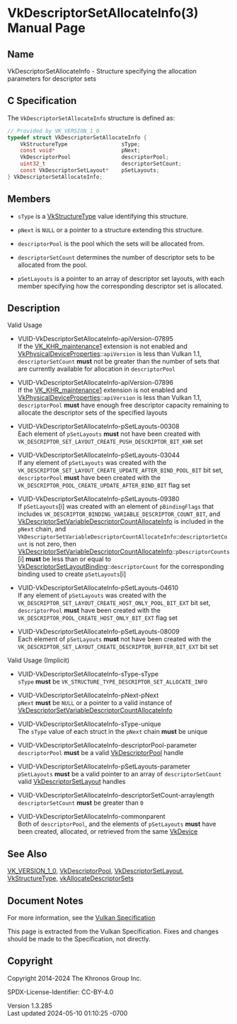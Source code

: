 # VkDescriptorSetAllocateInfo(3) Manual Page

## Name

VkDescriptorSetAllocateInfo - Structure specifying the allocation
parameters for descriptor sets



## <a href="#_c_specification" class="anchor"></a>C Specification

The `VkDescriptorSetAllocateInfo` structure is defined as:

``` c
// Provided by VK_VERSION_1_0
typedef struct VkDescriptorSetAllocateInfo {
    VkStructureType                 sType;
    const void*                     pNext;
    VkDescriptorPool                descriptorPool;
    uint32_t                        descriptorSetCount;
    const VkDescriptorSetLayout*    pSetLayouts;
} VkDescriptorSetAllocateInfo;
```

## <a href="#_members" class="anchor"></a>Members

- `sType` is a [VkStructureType](https://registry.khronos.org/vulkan/specs/1.3-extensions/man/html/VkStructureType.html) value identifying
  this structure.

- `pNext` is `NULL` or a pointer to a structure extending this
  structure.

- `descriptorPool` is the pool which the sets will be allocated from.

- `descriptorSetCount` determines the number of descriptor sets to be
  allocated from the pool.

- `pSetLayouts` is a pointer to an array of descriptor set layouts, with
  each member specifying how the corresponding descriptor set is
  allocated.

## <a href="#_description" class="anchor"></a>Description

Valid Usage

- <a href="#VUID-VkDescriptorSetAllocateInfo-apiVersion-07895"
  id="VUID-VkDescriptorSetAllocateInfo-apiVersion-07895"></a>
  VUID-VkDescriptorSetAllocateInfo-apiVersion-07895  
  If the [VK_KHR_maintenance1](https://registry.khronos.org/vulkan/specs/1.3-extensions/man/html/VK_KHR_maintenance1.html) extension is
  not enabled and
  [VkPhysicalDeviceProperties](https://registry.khronos.org/vulkan/specs/1.3-extensions/man/html/VkPhysicalDeviceProperties.html)::`apiVersion`
  is less than Vulkan 1.1, `descriptorSetCount` **must** not be greater
  than the number of sets that are currently available for allocation in
  `descriptorPool`

- <a href="#VUID-VkDescriptorSetAllocateInfo-apiVersion-07896"
  id="VUID-VkDescriptorSetAllocateInfo-apiVersion-07896"></a>
  VUID-VkDescriptorSetAllocateInfo-apiVersion-07896  
  If the [VK_KHR_maintenance1](https://registry.khronos.org/vulkan/specs/1.3-extensions/man/html/VK_KHR_maintenance1.html) extension is
  not enabled and
  [VkPhysicalDeviceProperties](https://registry.khronos.org/vulkan/specs/1.3-extensions/man/html/VkPhysicalDeviceProperties.html)::`apiVersion`
  is less than Vulkan 1.1, `descriptorPool` **must** have enough free
  descriptor capacity remaining to allocate the descriptor sets of the
  specified layouts

- <a href="#VUID-VkDescriptorSetAllocateInfo-pSetLayouts-00308"
  id="VUID-VkDescriptorSetAllocateInfo-pSetLayouts-00308"></a>
  VUID-VkDescriptorSetAllocateInfo-pSetLayouts-00308  
  Each element of `pSetLayouts` **must** not have been created with
  `VK_DESCRIPTOR_SET_LAYOUT_CREATE_PUSH_DESCRIPTOR_BIT_KHR` set

- <a href="#VUID-VkDescriptorSetAllocateInfo-pSetLayouts-03044"
  id="VUID-VkDescriptorSetAllocateInfo-pSetLayouts-03044"></a>
  VUID-VkDescriptorSetAllocateInfo-pSetLayouts-03044  
  If any element of `pSetLayouts` was created with the
  `VK_DESCRIPTOR_SET_LAYOUT_CREATE_UPDATE_AFTER_BIND_POOL_BIT` bit set,
  `descriptorPool` **must** have been created with the
  `VK_DESCRIPTOR_POOL_CREATE_UPDATE_AFTER_BIND_BIT` flag set

- <a href="#VUID-VkDescriptorSetAllocateInfo-pSetLayouts-09380"
  id="VUID-VkDescriptorSetAllocateInfo-pSetLayouts-09380"></a>
  VUID-VkDescriptorSetAllocateInfo-pSetLayouts-09380  
  If `pSetLayouts`\[i\] was created with an element of `pBindingFlags`
  that includes `VK_DESCRIPTOR_BINDING_VARIABLE_DESCRIPTOR_COUNT_BIT`,
  and
  [VkDescriptorSetVariableDescriptorCountAllocateInfo](https://registry.khronos.org/vulkan/specs/1.3-extensions/man/html/VkDescriptorSetVariableDescriptorCountAllocateInfo.html)
  is included in the `pNext` chain, and
  `VkDescriptorSetVariableDescriptorCountAllocateInfo`::`descriptorSetCount`
  is not zero, then
  [VkDescriptorSetVariableDescriptorCountAllocateInfo](https://registry.khronos.org/vulkan/specs/1.3-extensions/man/html/VkDescriptorSetVariableDescriptorCountAllocateInfo.html)::`pDescriptorCounts`\[i\]
  **must** be less than or equal to
  [VkDescriptorSetLayoutBinding](https://registry.khronos.org/vulkan/specs/1.3-extensions/man/html/VkDescriptorSetLayoutBinding.html)::`descriptorCount`
  for the corresponding binding used to create `pSetLayouts`\[i\]

- <a href="#VUID-VkDescriptorSetAllocateInfo-pSetLayouts-04610"
  id="VUID-VkDescriptorSetAllocateInfo-pSetLayouts-04610"></a>
  VUID-VkDescriptorSetAllocateInfo-pSetLayouts-04610  
  If any element of `pSetLayouts` was created with the
  `VK_DESCRIPTOR_SET_LAYOUT_CREATE_HOST_ONLY_POOL_BIT_EXT` bit set,
  `descriptorPool` **must** have been created with the
  `VK_DESCRIPTOR_POOL_CREATE_HOST_ONLY_BIT_EXT` flag set

- <a href="#VUID-VkDescriptorSetAllocateInfo-pSetLayouts-08009"
  id="VUID-VkDescriptorSetAllocateInfo-pSetLayouts-08009"></a>
  VUID-VkDescriptorSetAllocateInfo-pSetLayouts-08009  
  Each element of `pSetLayouts` **must** not have been created with the
  `VK_DESCRIPTOR_SET_LAYOUT_CREATE_DESCRIPTOR_BUFFER_BIT_EXT` bit set

Valid Usage (Implicit)

- <a href="#VUID-VkDescriptorSetAllocateInfo-sType-sType"
  id="VUID-VkDescriptorSetAllocateInfo-sType-sType"></a>
  VUID-VkDescriptorSetAllocateInfo-sType-sType  
  `sType` **must** be `VK_STRUCTURE_TYPE_DESCRIPTOR_SET_ALLOCATE_INFO`

- <a href="#VUID-VkDescriptorSetAllocateInfo-pNext-pNext"
  id="VUID-VkDescriptorSetAllocateInfo-pNext-pNext"></a>
  VUID-VkDescriptorSetAllocateInfo-pNext-pNext  
  `pNext` **must** be `NULL` or a pointer to a valid instance of
  [VkDescriptorSetVariableDescriptorCountAllocateInfo](https://registry.khronos.org/vulkan/specs/1.3-extensions/man/html/VkDescriptorSetVariableDescriptorCountAllocateInfo.html)

- <a href="#VUID-VkDescriptorSetAllocateInfo-sType-unique"
  id="VUID-VkDescriptorSetAllocateInfo-sType-unique"></a>
  VUID-VkDescriptorSetAllocateInfo-sType-unique  
  The `sType` value of each struct in the `pNext` chain **must** be
  unique

- <a href="#VUID-VkDescriptorSetAllocateInfo-descriptorPool-parameter"
  id="VUID-VkDescriptorSetAllocateInfo-descriptorPool-parameter"></a>
  VUID-VkDescriptorSetAllocateInfo-descriptorPool-parameter  
  `descriptorPool` **must** be a valid
  [VkDescriptorPool](https://registry.khronos.org/vulkan/specs/1.3-extensions/man/html/VkDescriptorPool.html) handle

- <a href="#VUID-VkDescriptorSetAllocateInfo-pSetLayouts-parameter"
  id="VUID-VkDescriptorSetAllocateInfo-pSetLayouts-parameter"></a>
  VUID-VkDescriptorSetAllocateInfo-pSetLayouts-parameter  
  `pSetLayouts` **must** be a valid pointer to an array of
  `descriptorSetCount` valid
  [VkDescriptorSetLayout](https://registry.khronos.org/vulkan/specs/1.3-extensions/man/html/VkDescriptorSetLayout.html) handles

- <a
  href="#VUID-VkDescriptorSetAllocateInfo-descriptorSetCount-arraylength"
  id="VUID-VkDescriptorSetAllocateInfo-descriptorSetCount-arraylength"></a>
  VUID-VkDescriptorSetAllocateInfo-descriptorSetCount-arraylength  
  `descriptorSetCount` **must** be greater than `0`

- <a href="#VUID-VkDescriptorSetAllocateInfo-commonparent"
  id="VUID-VkDescriptorSetAllocateInfo-commonparent"></a>
  VUID-VkDescriptorSetAllocateInfo-commonparent  
  Both of `descriptorPool`, and the elements of `pSetLayouts` **must**
  have been created, allocated, or retrieved from the same
  [VkDevice](https://registry.khronos.org/vulkan/specs/1.3-extensions/man/html/VkDevice.html)

## <a href="#_see_also" class="anchor"></a>See Also

[VK_VERSION_1_0](https://registry.khronos.org/vulkan/specs/1.3-extensions/man/html/VK_VERSION_1_0.html),
[VkDescriptorPool](https://registry.khronos.org/vulkan/specs/1.3-extensions/man/html/VkDescriptorPool.html),
[VkDescriptorSetLayout](https://registry.khronos.org/vulkan/specs/1.3-extensions/man/html/VkDescriptorSetLayout.html),
[VkStructureType](https://registry.khronos.org/vulkan/specs/1.3-extensions/man/html/VkStructureType.html),
[vkAllocateDescriptorSets](https://registry.khronos.org/vulkan/specs/1.3-extensions/man/html/vkAllocateDescriptorSets.html)

## <a href="#_document_notes" class="anchor"></a>Document Notes

For more information, see the <a
href="https://registry.khronos.org/vulkan/specs/1.3-extensions/html/vkspec.html#VkDescriptorSetAllocateInfo"
target="_blank" rel="noopener">Vulkan Specification</a>

This page is extracted from the Vulkan Specification. Fixes and changes
should be made to the Specification, not directly.

## <a href="#_copyright" class="anchor"></a>Copyright

Copyright 2014-2024 The Khronos Group Inc.

SPDX-License-Identifier: CC-BY-4.0

Version 1.3.285  
Last updated 2024-05-10 01:10:25 -0700
